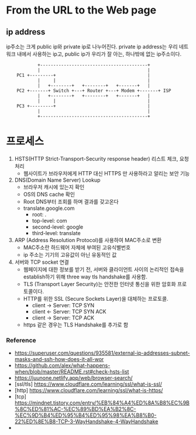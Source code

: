 # From the URL to the Web page

## ip address
ip주소는 크게 public ip와 private ip로 나누어진다. private ip address는 우리 네트워크 내에서 사용하는 ip고, public ip가 우리가 잘 아는, 하나밖에 없는 ip주소이다.
```
            +-----------------------------------------+        
            |                                         |        
    PC1 +---------+                                   |        
            |     |                                   |        
            |   +--------+   +--------+   +-------+   |        
    PC2 +-------+ Switch +---+ Router +---+ Modem +-------+ ISP
            |   +--------+   +--------+   +-------+   |        
            |     |                                   |        
    PC3 +---------+                                   |        
            |                                         |        
            +-----------------------------------------+        
```

# 프로세스
1. HSTS(HTTP Strict-Transport-Security response header) 리스트 체크, 요청 처리
   - 웹사이트가 브라우저에게 HTTP 대신 HTTPS 만 사용하라고 알리는 보안 기능
1. DNS(Domain Name Server) Lookup
   - 브라우저 캐시에 있는지 확인
   - OS의 DNS cache 확인
   - Root DNS부터 조회를 하며 결과를 갖고온다
   - translate.google.com
      - root: .
      - top-level: com
      - second-level: google
      - third-level: translate
1. ARP (Address Resolution Protocol)를 사용하여 MAC주소로 변환
   - MAC주소란 하드웨어 자체에 부여된 고유식별번호
   - ip 주소는 기기의 고유값이 아닌 유동적인 값
1. 서버와 TCP socket 연결
   - 웹페이지에 대한 정보를 받기 전, 서버와 클라이언트 사이의 논리적인 접속을 establish하기 위해 three way tls handshake를 사용함.
   - TLS (Transport Layer Security)는 안전한 인터넷 통신을 위한 암호화 프로토콜이다.
   - HTTP를 위한 SSL (Secure Sockets Layer)을 대체하는 프로토콜.
      - client -> Server: TCP SYN
      - client <- Server: TCP SYN ACK
      - client -> Server: TCP ACK
   - https 같은 경우는 TLS Handshake를 추가로 함


### Reference
- https://superuser.com/questions/935581/external-ip-addresses-subnet-masks-and-ssh-how-does-it-all-wor
- https://github.com/alex/what-happens-when/blob/master/README.rst#check-hsts-list
- https://juunone.netlify.app/web/browser-search/
- [ssl/tls] https://www.cloudflare.com/learning/ssl/what-is-ssl/
- [http] https://www.cloudflare.com/learning/ssl/what-is-https/
- [tcp] https://mindnet.tistory.com/entry/%EB%84%A4%ED%8A%B8%EC%9B%8C%ED%81%AC-%EC%89%BD%EA%B2%8C-%EC%9D%B4%ED%95%B4%ED%95%98%EA%B8%B0-22%ED%8E%B8-TCP-3-WayHandshake-4-WayHandshake
- 
